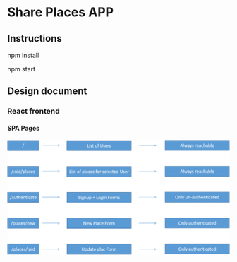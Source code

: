 # Share Places APP
## Instructions
npm install

npm start
## Design document
### React frontend
#### SPA Pages
![SPA-pages](./doc/SPA-pages.png)